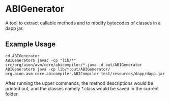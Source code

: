 # ABIGenerator

A tool to extract callable methods and to modify bytecodes of classes in a dapp jar.

## Example Usage

```
cd ABIGenerator 
ABIGenerator$ javac -cp "lib/*" src/org/aion/avm/core/abicompiler/*.java -d out/ABIGenerator
ABIGenerator$ java -cp lib/*:out/ABIGenerator/ org.aion.avm.core.abicompiler.ABICompiler test/resources/dapp/dapp.jar 
```

After running the upper commands, the method descriptions would be printed out, and the classes namely *.class would be saved in the current folder. 
